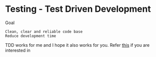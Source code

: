 # Testing - Test Driven Development

Goal

```
Clean, clear and reliable code base
Reduce development time
```

TDD works for me and I hope it also works for you. 
Refer [this](https://github.com/mxstbr/react-boilerplate/tree/master/docs/testing) if you are interested in